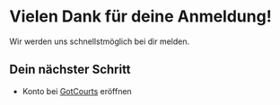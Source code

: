 # Vielen Dank für deine Anmeldung!

Wir werden uns schnellstmöglich bei dir melden.

## Dein nächster Schritt

- Konto bei [GotCourts](https://apps.gotcourts.com/en/) eröffnen

